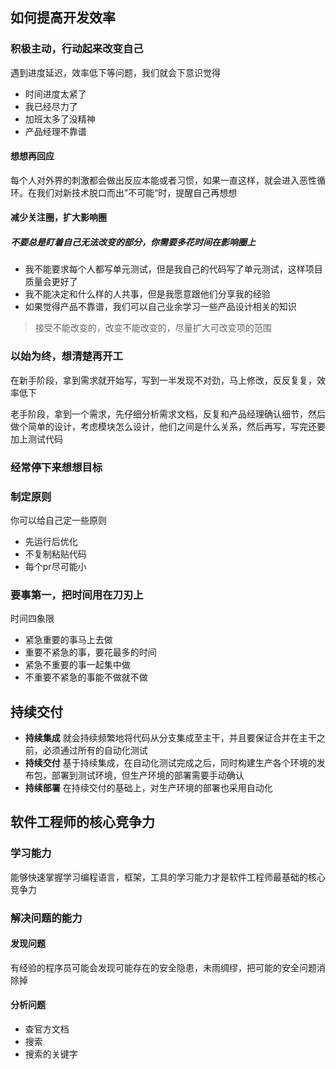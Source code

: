 ## 如何提高开发效率

### 积极主动，行动起来改变自己

遇到进度延迟，效率低下等问题，我们就会下意识觉得

* 时间进度太紧了
* 我已经尽力了
* 加班太多了没精神
* 产品经理不靠谱

#### 想想再回应

每个人对外界的刺激都会做出反应本能或者习惯，如果一直这样，就会进入恶性循环。在我们对新技术脱口而出”不可能“时，提醒自己再想想

#### 减少关注圈，扩大影响圈

##### 不要总是盯着自己无法改变的部分，你需要多花时间在影响圈上

* 我不能要求每个人都写单元测试，但是我自己的代码写了单元测试，这样项目质量会更好了
* 我不能决定和什么样的人共事，但是我愿意跟他们分享我的经验
* 如果觉得产品不靠谱，我们可以自己业余学习一些产品设计相关的知识

> 接受不能改变的，改变不能改变的，尽量扩大可改变项的范围

### 以始为终，想清楚再开工

在新手阶段，拿到需求就开始写，写到一半发现不对劲，马上修改，反反复复，效率低下

老手阶段，拿到一个需求，先仔细分析需求文档，反复和产品经理确认细节，然后做个简单的设计，考虑模块怎么设计，他们之间是什么关系，然后再写，写完还要加上测试代码

### 经常停下来想想目标

### 制定原则

你可以给自己定一些原则

* 先运行后优化
* 不复制粘贴代码
* 每个pr尽可能小

### 要事第一，把时间用在刀刃上

时间四象限

* 紧急重要的事马上去做
* 重要不紧急的事，要花最多的时间
* 紧急不重要的事一起集中做
* 不重要不紧急的事能不做就不做

## 持续交付

* **持续集成** 就会持续频繁地将代码从分支集成至主干，并且要保证合并在主干之前，必须通过所有的自动化测试
* **持续交付** 基于持续集成，在自动化测试完成之后，同时构建生产各个环境的发布包，部署到测试环境，但生产环境的部署需要手动确认
* **持续部署** 在持续交付的基础上，对生产环境的部署也采用自动化

## 软件工程师的核心竞争力

### 学习能力

能够快速掌握学习编程语言，框架，工具的学习能力才是软件工程师最基础的核心竞争力

### 解决问题的能力

#### 发现问题

有经验的程序员可能会发现可能存在的安全隐患，未雨绸缪，把可能的安全问题消除掉

#### 分析问题

* 查官方文档
* 搜索
* 搜索的关键字



